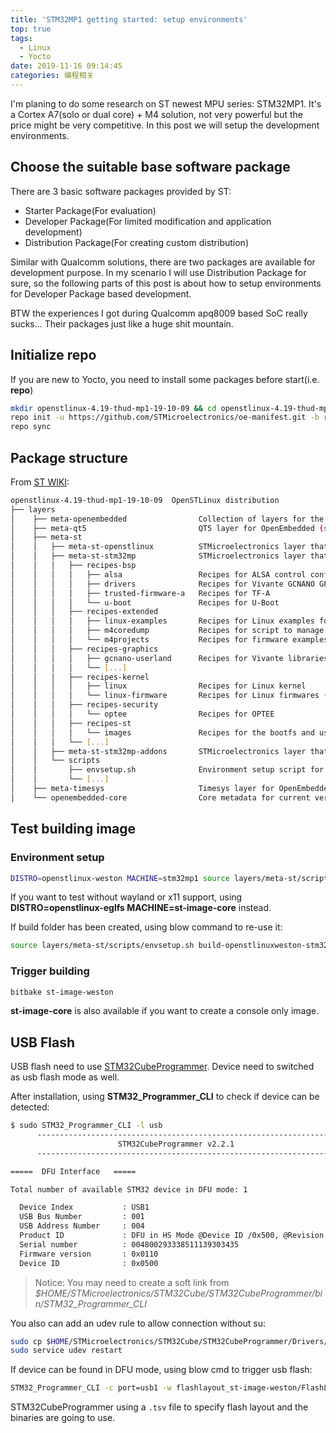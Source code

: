 ```yaml
---
title: 'STM32MP1 getting started: setup environments'
top: true
tags:
  - Linux
  - Yocto
date: 2019-11-16 09:14:45
categories: 编程相关
---
```

I'm planing to do some research on ST newest MPU series: STM32MP1. It's a Cortex A7(solo or dual core) + M4 solution, not very powerful but the price might be very competitive. In this post we will setup the development environments.
<!--more-->

## Choose the suitable base software package
There are 3 basic software packages provided by ST:
- Starter Package(For evaluation)
- Developer Package(For limited modification and application development)
- Distribution Package(For creating custom distribution)

Similar with Qualcomm solutions, there are two packages are available for development purpose. In my scenario I will use Distribution Package for sure, so the following parts of this post is about how to setup environments for Developer Package based development.

BTW the experiences I got during Qualcomm apq8009 based SoC really sucks... Their packages just like a huge shit mountain.

## Initialize repo
If you are new to Yocto, you need to install some packages before start(i.e. **repo**)
```bash
mkdir openstlinux-4.19-thud-mp1-19-10-09 && cd openstlinux-4.19-thud-mp1-19-10-09
repo init -u https://github.com/STMicroelectronics/oe-manifest.git -b refs/tags/openstlinux-4.19-thud-mp1-19-10-09
repo sync
```
## Package structure

From [ST WIKI](https://wiki.st.com/stm32mpu/wiki/STM32MP1_Distribution_Package):

```bash
openstlinux-4.19-thud-mp1-19-10-09  OpenSTLinux distribution
├── layers 
│    ├── meta-openembedded                Collection of layers for the OpenEmbedded-Core universe (OpenEmbedded standard)
│    ├── meta-qt5                         QT5 layer for OpenEmbedded (standard)
│    ├── meta-st
│    │   ├── meta-st-openstlinux          STMicroelectronics layer that contains the frameworks and images settings for the OpenSTLinux distribution
│    │   ├── meta-st-stm32mp              STMicroelectronics layer that contains the description of the BSP for the STM32 MPU devices
│    │   │   ├── recipes-bsp
│    │   │   │   ├── alsa                 Recipes for ALSA control configuration
│    │   │   │   ├── drivers              Recipes for Vivante GCNANO GPU kernel drivers
│    │   │   │   ├── trusted-firmware-a   Recipes for TF-A
│    │   │   │   └── u-boot               Recipes for U-Boot
│    │   │   ├── recipes-extended
│    │   │   │   ├── linux-examples       Recipes for Linux examples for STM32 MPU devices
│    │   │   │   ├── m4coredump           Recipes for script to manage coredump of cortexM4
│    │   │   │   └── m4projects           Recipes for firmware examples for Cortex M4
│    │   │   ├── recipes-graphics
│    │   │   │   ├── gcnano-userland      Recipes for Vivante libraries OpenGL ES, OpenVG and EGL (multi backend)
│    │   │   │   └── [...]
│    │   │   ├── recipes-kernel
│    │   │   │   ├── linux                Recipes for Linux kernel
│    │   │   │   └── linux-firmware       Recipes for Linux firmwares (example, Bluetooth firmware)
│    │   │   ├── recipes-security
│    │   │   │   └── optee                Recipes for OPTEE
│    │   │   ├── recipes-st
│    │   │   │   └── images               Recipes for the bootfs and userfs partitions binaries
│    │   │   └── [...]
│    │   ├── meta-st-stm32mp-addons       STMicroelectronics layer that helps managing the STM32CubeMX integration
│    │   └── scripts
│    │       ├── envsetup.sh              Environment setup script for Distribution Package
│    │       └── [...]
│    ├── meta-timesys                     Timesys layer for OpenEmbedded (standard)
│    └── openembedded-core                Core metadata for current versions of OpenEmbedded (standard)
```

## Test building image
### Environment setup
```bash
DISTRO=openstlinux-weston MACHINE=stm32mp1 source layers/meta-st/scripts/envsetup.sh
```
If you want to test without wayland or x11 support, using **DISTRO=openstlinux-eglfs MACHINE=st-image-core** instead.

If build folder has been created, using blow command to re-use it:
```bash
source layers/meta-st/scripts/envsetup.sh build-openstlinuxweston-stm32mp1/
```
### Trigger building
```bash
bitbake st-image-weston
```
**st-image-core** is also available if you want to create a console only image.

## USB Flash
USB flash need to use [STM32CubeProgrammer](https://my.st.com/content/my_st_com/en/products/development-tools/software-development-tools/stm32-software-development-tools/stm32-programmers/stm32cubeprog.html). Device need to switched as usb flash mode as well.

After installation, using **STM32_Programmer_CLI** to check if device can be detected:
```bash
$ sudo STM32_Programmer_CLI -l usb
      -------------------------------------------------------------------
                        STM32CubeProgrammer v2.2.1                  
      -------------------------------------------------------------------

=====  DFU Interface   =====

Total number of available STM32 device in DFU mode: 1

  Device Index           : USB1
  USB Bus Number         : 001
  USB Address Number     : 004
  Product ID             : DFU in HS Mode @Device ID /0x500, @Revision ID /0x0000
  Serial number          : 004800293338511139303435
  Firmware version       : 0x0110
  Device ID              : 0x0500

```
> Notice: You may need to create a soft link from *$HOME/STMicroelectronics/STM32Cube/STM32CubeProgrammer/bin/STM32_Programmer_CLI*

You also can add an udev rule to allow connection without su:
```bash
sudo cp $HOME/STMicroelectronics/STM32Cube/STM32CubeProgrammer/Drivers/rules/50-usb-conf.rules /etc/udev/rules.d/
sudo service udev restart
```
If device can be found in DFU mode, using blow cmd to trigger usb flash:
```bash
STM32_Programmer_CLI -c port=usb1 -w flashlayout_st-image-weston/FlashLayout_xxxxxx.tsv
```
STM32CubeProgrammer using a `.tsv` file to specify flash layout and the binaries are going to use.
